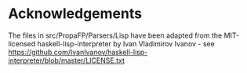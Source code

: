 # Acknowledgements

The files in src/PropaFP/Parsers/Lisp have been adapted from the MIT-licensed haskell-lisp-interpreter by Ivan Vladimirov Ivanov - see https://github.com/IvanIvanov/haskell-lisp-interpreter/blob/master/LICENSE.txt
